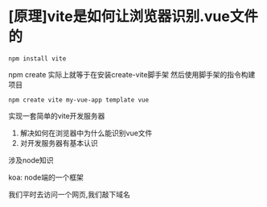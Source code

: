 # [原理]vite是如何让浏览器识别.vue文件的

```
npm install vite
```

npm create 实际上就等于在安装create-vite脚手架 然后使用脚手架的指令构建项目

```
npm create vite my-vue-app template vue
```

实现一套简单的vite开发服务器

1. 解决如何在浏览器中为什么能识别vue文件
2. 对开发服务器有基本认识

涉及node知识

koa: node端的一个框架

我们平时去访问一个网页,我们敲下域名